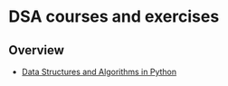 # DSA courses and exercises

## Overview

- [Data Structures and Algorithms in Python](https://campus.datacamp.com/courses/data-structures-and-algorithms-in-python/)


